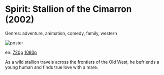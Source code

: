 # Spirit: Stallion of the Cimarron (2002)

Genres: adventure, animation, comedy, family, western

![poster](http://image.tmdb.org/t/p/w500/7cfXsSe621cWpCpAuuJgud0Gszt.jpg)

en:
  [720p](magnet:?xt=urn:btih:9FA1227C95E9A8D4287F7B7BC87A51659567FA22&tr=udp://glotorrents.pw:6969/announce&tr=udp://tracker.opentrackr.org:1337/announce&tr=udp://torrent.gresille.org:80/announce&tr=udp://tracker.openbittorrent.com:80&tr=udp://tracker.coppersurfer.tk:6969&tr=udp://tracker.leechers-paradise.org:6969&tr=udp://p4p.arenabg.ch:1337&tr=udp://tracker.internetwarriors.net:1337)
  [1080p](magnet:?xt=urn:btih:E2E60E4ED5F82E746AD5535F8F794675CAC14B15&tr=udp://glotorrents.pw:6969/announce&tr=udp://tracker.opentrackr.org:1337/announce&tr=udp://torrent.gresille.org:80/announce&tr=udp://tracker.openbittorrent.com:80&tr=udp://tracker.coppersurfer.tk:6969&tr=udp://tracker.leechers-paradise.org:6969&tr=udp://p4p.arenabg.ch:1337&tr=udp://tracker.internetwarriors.net:1337)
  


As a wild stallion travels across the frontiers of the Old West, he befriends a young human and finds true love with a mare.